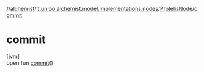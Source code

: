 //[alchemist](../../../index.md)/[it.unibo.alchemist.model.implementations.nodes](../index.md)/[ProtelisNode](index.md)/[commit](commit.md)

# commit

[jvm]\
open fun [commit](commit.md)()
